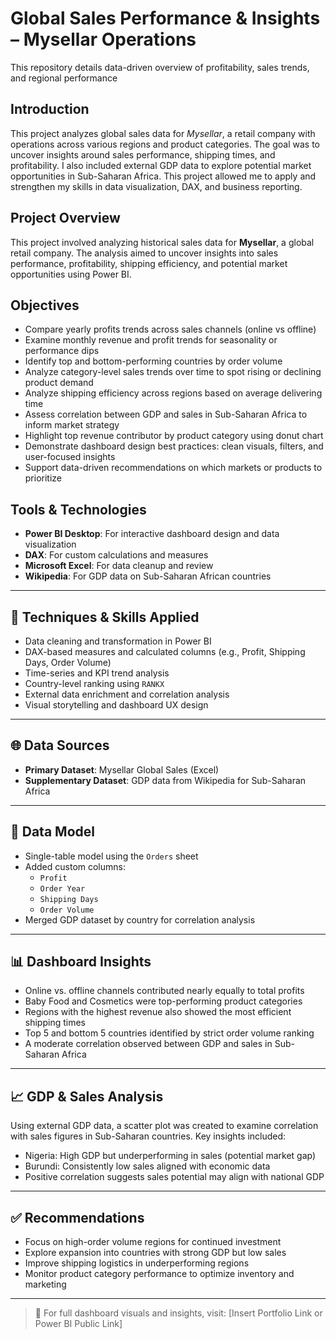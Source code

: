 # Global Sales Performance & Insights – Mysellar Operations
This repository details data-driven overview of profitability, sales trends, and regional performance

## Introduction
This project analyzes global sales data for *Mysellar*, a retail company with operations across various regions and product categories. The goal was to uncover insights around sales performance, shipping times, and profitability. I also included external GDP data to explore potential market opportunities in Sub-Saharan Africa. This project allowed me to apply and strengthen my skills in data visualization, DAX, and business reporting.

## Project Overview
This project involved analyzing historical sales data for **Mysellar**, a global retail company. The analysis aimed to uncover insights into sales performance, profitability, shipping efficiency, and potential market opportunities using Power BI.

## Objectives
- Compare yearly profits trends across sales channels (online vs offline)
- Examine monthly revenue and profit trends for seasonality or performance dips
- Identify top and bottom-performing countries by order volume
- Analyze category-level sales trends over time to spot rising or declining product demand
- Analyze shipping efficiency across regions based on average delivering time
- Assess correlation between GDP and sales in Sub-Saharan Africa to inform market strategy
- Highlight top revenue contributor by product category using donut chart
- Demonstrate dashboard design best practices: clean visuals, filters, and user-focused insights
- Support data-driven recommendations on which markets or products to prioritize

## Tools & Technologies
- **Power BI Desktop**: For interactive dashboard design and data visualization
- **DAX**: For custom calculations and measures
- **Microsoft Excel**: For data cleanup and review
- **Wikipedia**: For GDP data on Sub-Saharan African countries

---

## 🧪 Techniques & Skills Applied
- Data cleaning and transformation in Power BI
- DAX-based measures and calculated columns (e.g., Profit, Shipping Days, Order Volume)
- Time-series and KPI trend analysis
- Country-level ranking using `RANKX`
- External data enrichment and correlation analysis
- Visual storytelling and dashboard UX design

---

## 🌐 Data Sources
- **Primary Dataset**: Mysellar Global Sales (Excel)
- **Supplementary Dataset**: GDP data from Wikipedia for Sub-Saharan Africa

---

## 🔗 Data Model
- Single-table model using the `Orders` sheet
- Added custom columns:
  - `Profit`
  - `Order Year`
  - `Shipping Days`
  - `Order Volume`
- Merged GDP dataset by country for correlation analysis

---

## 📊 Dashboard Insights
- Online vs. offline channels contributed nearly equally to total profits
- Baby Food and Cosmetics were top-performing product categories
- Regions with the highest revenue also showed the most efficient shipping times
- Top 5 and bottom 5 countries identified by strict order volume ranking
- A moderate correlation observed between GDP and sales in Sub-Saharan Africa

---

## 📈 GDP & Sales Analysis
Using external GDP data, a scatter plot was created to examine correlation with sales figures in Sub-Saharan countries. Key insights included:
- Nigeria: High GDP but underperforming in sales (potential market gap)
- Burundi: Consistently low sales aligned with economic data
- Positive correlation suggests sales potential may align with national GDP

---

## ✅ Recommendations
- Focus on high-order volume regions for continued investment
- Explore expansion into countries with strong GDP but low sales
- Improve shipping logistics in underperforming regions
- Monitor product category performance to optimize inventory and marketing

---

> 🔗 For full dashboard visuals and insights, visit: [Insert Portfolio Link or Power BI Public Link]

